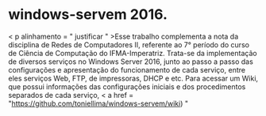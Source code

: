 # windows-servem 2016.
< p  alinhamento = " justificar " >Esse trabalho complementa a nota da disciplina de Redes de Computadores II, referente ao 7° período do curso de Ciência de Computação do IFMA-Imperatriz.
Trata-se da implementação de diversos serviços no Windows Server 2016, junto ao passo a passo das configurações e apresentação do funcionamento de cada serviço,
entre eles serviços Web, FTP, de impressoras, DHCP e etc. Para acessar um Wiki, que possui informações das configurações iniciais e dos procedimentos separados de cada serviço,
< a  href = "https://github.com/toniellima/windows-servem/wiki) "
